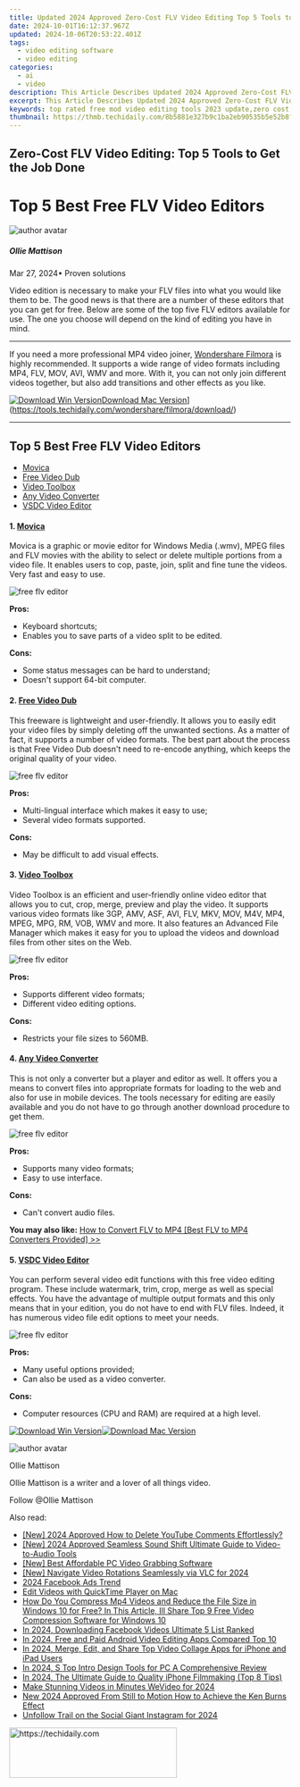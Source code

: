 ```yaml
---
title: Updated 2024 Approved Zero-Cost FLV Video Editing Top 5 Tools to Get the Job Done
date: 2024-10-01T16:12:37.967Z
updated: 2024-10-06T20:53:22.401Z
tags: 
  - video editing software
  - video editing
categories: 
  - ai
  - video
description: This Article Describes Updated 2024 Approved Zero-Cost FLV Video Editing Top 5 Tools to Get the Job Done
excerpt: This Article Describes Updated 2024 Approved Zero-Cost FLV Video Editing Top 5 Tools to Get the Job Done
keywords: top rated free mod video editing tools 2023 update,zero cost flv video editing top 5 tools to get the job done,unbranded video editing 7 free trimmers to get the job done,best zero cost video editing software for gamers 2024 update,no cost vob video editing top 5 tools you need,free mov video concatenation 5 best tools to get the job done,s top rated free flv video editing tools
thumbnail: https://thmb.techidaily.com/8b5881e327b9c1ba2eb90535b5e52b8fb37d29efd85f95b1f8c43ff4375091ae.jpg
---
```


## Zero-Cost FLV Video Editing: Top 5 Tools to Get the Job Done

# Top 5 Best Free FLV Video Editors

![author avatar](https://images.wondershare.com/filmora/article-images/ollie-mattison.jpg)

##### Ollie Mattison

 Mar 27, 2024• Proven solutions

 Video edition is necessary to make your FLV files into what you would like them to be. The good news is that there are a number of these editors that you can get for free. Below are some of the top five FLV editors available for use. The one you choose will depend on the kind of editing you have in mind.

---

 If you need a more professional MP4 video joiner, [Wondershare Filmora](https://tools.techidaily.com/wondershare/filmora/download/) is highly recommended. It supports a wide range of video formats including MP4, FLV, MOV, AVI, WMV and more. With it, you can not only join different videos together, but also add transitions and other effects as you like.

[![Download Win Version](https://images.wondershare.com/filmora/guide/download-btn-win.jpg)](https://tools.techidaily.com/wondershare/filmora/download/)[Download Mac Version](https://images.wondershare.com/filmora/guide/download-btn-mac.jpg)](https://tools.techidaily.com/wondershare/filmora/download/)

---

## Top 5 Best Free FLV Video Editors

* [Movica](#tab%5F01)
* [Free Video Dub](#tab%5F02)
* [Video Toolbox](#tab%5F03)
* [Any Video Converter](#tab%5F04)
* [VSDC Video Editor](#tab%5F05)

#### 1\. [Movica](http://sourceforge.net/projects/movica/)

 Movica is a graphic or movie editor for Windows Media (.wmv), MPEG files and FLV movies with the ability to select or delete multiple portions from a video file. It enables users to cop, paste, join, split and fine tune the videos. Very fast and easy to use.

![free flv editor](https://images.wondershare.com/topic/video-editing/movica.jpg)

**Pros:**

* Keyboard shortcuts;
* Enables you to save parts of a video split to be edited.

**Cons:**

* Some status messages can be hard to understand;
* Doesn't support 64-bit computer.

#### 2\. [Free Video Dub](http://www.dvdvideosoft.com/products/dvd/Free-Video-Dub.htm)

 This freeware is lightweight and user-friendly. It allows you to easily edit your video files by simply deleting off the unwanted sections. As a matter of fact, it supports a number of video formats. The best part about the process is that Free Video Dub doesn't need to re-encode anything, which keeps the original quality of your video.

![free flv editor](https://images.wondershare.com/images/multimedia/video-editor/videodub.jpg)

**Pros:**

* Multi-lingual interface which makes it easy to use;
* Several video formats supported.

**Cons:**

* May be difficult to add visual effects.

#### 3\. [Video Toolbox](http://www.videotoolbox.com/)

 Video Toolbox is an efficient and user-friendly online video editor that allows you to cut, crop, merge, preview and play the video. It supports various video formats like 3GP, AMV, ASF, AVI, FLV, MKV, MOV, M4V, MP4, MPEG, MPG, RM, VOB, WMV and more. It also features an Advanced File Manager which makes it easy for you to upload the videos and download files from other sites on the Web.

![free flv editor](https://images.wondershare.com/images/multimedia/video-editor/video-toolbox.jpg)

**Pros:**

* Supports different video formats;
* Different video editing options.

**Cons:**

* Restricts your file sizes to 560MB.

#### 4\. [Any Video Converter](http://www.any-video-converter.com/products/for%5Fvideo%5Ffree/)

 This is not only a converter but a player and editor as well. It offers you a means to convert files into appropriate formats for loading to the web and also for use in mobile devices. The tools necessary for editing are easily available and you do not have to go through another download procedure to get them.

![free flv editor](https://images.wondershare.com/images/multimedia/video-editor/any-video-converter.jpg)

**Pros:**

* Supports many video formats;
* Easy to use interface.

**Cons:**

* Can't convert audio files.

**You may also like:** [How to Convert FLV to MP4 \[Best FLV to MP4 Converters Provided\] >>](https://tools.techidaily.com/wondershare/filmora/download/)

#### 5\. [VSDC Video Editor](http://vsdc-free-video-editor.software.informer.com/)

 You can perform several video edit functions with this free video editing program. These include watermark, trim, crop, merge as well as special effects. You have the advantage of multiple output formats and this only means that in your edition, you do not have to end with FLV files. Indeed, it has numerous video file edit options to meet your needs.

![free flv editor](https://images.wondershare.com/images/multimedia/video-editor/vsdc-video-editor.jpg)

**Pros:**

* Many useful options provided;
* Can also be used as a video converter.

**Cons:**

* Computer resources (CPU and RAM) are required at a high level.
  
[![Download Win Version](https://images.wondershare.com/filmora/guide/download-btn-win.jpg)](https://tools.techidaily.com/wondershare/filmora/download/)[![Download Mac Version](https://images.wondershare.com/filmora/guide/download-btn-mac.jpg)](https://tools.techidaily.com/wondershare/filmora/download/)

![author avatar](https://images.wondershare.com/filmora/article-images/ollie-mattison.jpg)

Ollie Mattison

Ollie Mattison is a writer and a lover of all things video.

Follow @Ollie Mattison

<ins class="adsbygoogle"
      style="display:block"
      data-ad-client="ca-pub-7571918770474297"
      data-ad-slot="8358498916"
      data-ad-format="auto"
      data-full-width-responsive="true"></ins>

<span class="atpl-alsoreadstyle">Also read:</span>
<div><ul>
<li><a href="https://eaxpv-info.techidaily.com/new-2024-approved-how-to-delete-youtube-comments-effortlessly/"><u>[New] 2024 Approved How to Delete YouTube Comments Effortlessly?</u></a></li>
<li><a href="https://youtube-docs.techidaily.com/024-approved-seamless-sound-shift-ultimate-guide-to-video-to-audio-tools/"><u>[New] 2024 Approved Seamless Sound Shift Ultimate Guide to Video-to-Audio Tools</u></a></li>
<li><a href="https://video-screen-grab.techidaily.com/new-best-affordable-pc-video-grabbing-software/"><u>[New] Best Affordable PC Video Grabbing Software</u></a></li>
<li><a href="https://screen-capture.techidaily.com/new-navigate-video-rotations-seamlessly-via-vlc-for-2024/"><u>[New] Navigate Video Rotations Seamlessly via VLC for 2024</u></a></li>
<li><a href="https://facebook-clips.techidaily.com/2024-facebook-ads-trend/"><u>2024 Facebook Ads Trend</u></a></li>
<li><a href="https://ai-driven-video-production.techidaily.com/edit-videos-with-quicktime-player-on-mac/"><u>Edit Videos with QuickTime Player on Mac</u></a></li>
<li><a href="https://ai-driven-video-production.techidaily.com/how-do-you-compress-mp4-videos-and-reduce-the-file-size-in-windows-10-for-free-in-this-article-ill-share-top-9-free-video-compression-software-for-windows-1/"><u>How Do You Compress Mp4 Videos and Reduce the File Size in Windows 10 for Free? In This Article, Ill Share Top 9 Free Video Compression Software for Windows 10</u></a></li>
<li><a href="https://facebook-clips.techidaily.com/in-2024-downloading-facebook-videos-ultimate-5-list-ranked/"><u>In 2024, Downloading Facebook Videos Ultimate 5 List Ranked</u></a></li>
<li><a href="https://ai-driven-video-production.techidaily.com/in-2024-free-and-paid-android-video-editing-apps-compared-top-10/"><u>In 2024, Free and Paid Android Video Editing Apps Compared Top 10</u></a></li>
<li><a href="https://ai-driven-video-production.techidaily.com/in-2024-merge-edit-and-share-top-video-collage-apps-for-iphone-and-ipad-users/"><u>In 2024, Merge, Edit, and Share Top Video Collage Apps for iPhone and iPad Users</u></a></li>
<li><a href="https://ai-driven-video-production.techidaily.com/in-2024-s-top-intro-design-tools-for-pc-a-comprehensive-review/"><u>In 2024, S Top Intro Design Tools for PC A Comprehensive Review</u></a></li>
<li><a href="https://some-approaches.techidaily.com/in-2024-the-ultimate-guide-to-quality-iphone-filmmaking-top-8-tips/"><u>In 2024, The Ultimate Guide to Quality iPhone Filmmaking (Top 8 Tips)</u></a></li>
<li><a href="https://ai-driven-video-production.techidaily.com/make-stunning-videos-in-minutes-wevideo-for-2024/"><u>Make Stunning Videos in Minutes WeVideo for 2024</u></a></li>
<li><a href="https://ai-driven-video-production.techidaily.com/new-2024-approved-from-still-to-motion-how-to-achieve-the-ken-burns-effect/"><u>New 2024 Approved From Still to Motion How to Achieve the Ken Burns Effect</u></a></li>
<li><a href="https://instagram-clips.techidaily.com/unfollow-trail-on-the-social-giant-instagram-for-2024/"><u>Unfollow Trail on the Social Giant Instagram for 2024</u></a></li>
</ul></div>

<!-- affiliate ads begin -->
<a href="https://aligracehair.sjv.io/c/5597632/2087234/19272" target="_top" id="2087234">
  <img src="//a.impactradius-go.com/display-ad/19272-2087234" border="0" alt="https://techidaily.com" width="300" height="90"/>
</a>
<img height="0" width="0" src="https://aligracehair.sjv.io/i/5597632/2087234/19272" style="position:absolute;visibility:hidden;" border="0" />
<!-- affiliate ads end -->

